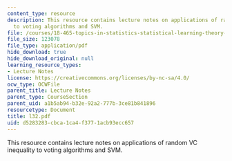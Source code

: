 ```yaml
---
content_type: resource
description: This resource contains lecture notes on applications of random VC inequality
  to voting algorithms and SVM.
file: /courses/18-465-topics-in-statistics-statistical-learning-theory-spring-2007/d5283283cbca1ca4f3771acb93ecc657_l32.pdf
file_size: 123078
file_type: application/pdf
hide_download: true
hide_download_original: null
learning_resource_types:
- Lecture Notes
license: https://creativecommons.org/licenses/by-nc-sa/4.0/
ocw_type: OCWFile
parent_title: Lecture Notes
parent_type: CourseSection
parent_uid: a1b5ab94-b32e-92a2-777b-3ce81b841896
resourcetype: Document
title: l32.pdf
uid: d5283283-cbca-1ca4-f377-1acb93ecc657
---
```

This resource contains lecture notes on applications of random VC inequality to voting algorithms and SVM.
